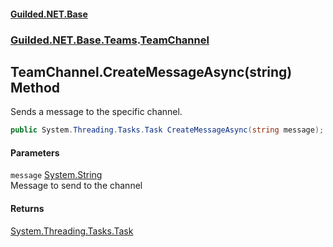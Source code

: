 
#### [Guilded.NET.Base](index 'index')
### [Guilded.NET.Base.Teams](index#Guilded_NET_Base_Teams 'Guilded.NET.Base.Teams').[TeamChannel](TeamChannel 'Guilded.NET.Base.Teams.TeamChannel')
## TeamChannel.CreateMessageAsync(string) Method
Sends a message to the specific channel.  
```csharp
public System.Threading.Tasks.Task CreateMessageAsync(string message);
```

#### Parameters
<a name='Guilded_NET_Base_Teams_TeamChannel_CreateMessageAsync(string)_message'></a>
`message` [System.String](https://docs.microsoft.com/en-us/dotnet/api/System.String 'System.String')  
Message to send to the channel
  

#### Returns
[System.Threading.Tasks.Task](https://docs.microsoft.com/en-us/dotnet/api/System.Threading.Tasks.Task 'System.Threading.Tasks.Task')  
